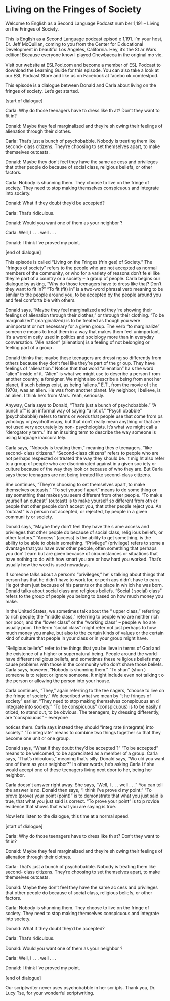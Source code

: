 # Living on the Fringes of Society

Welcome to English as a Second Language Podcast num ber 1,191 – Living on the Fringes of Society.

This is English as a Second Language podcast episod e 1,191. I’m your host, Dr. Jeff McQuillan, coming to you from the Center for E ducational Development in beautiful Los Angeles, California. Hey, it’s the St ar Wars edition! Because everyone know I played Chewbacca in the original mo vie.

Visit our website at ESLPod.com and become a member  of ESL Podcast to download the Learning Guide for this episode. You can also take a look at our ESL Podcast Store and like us on Facebook at facebo ok.com/eslpod.

This episode is a dialogue between Donald and Carla  about living on the fringes of society. Let’s get started.

[start of dialogue]

Carla: Why do those teenagers have to dress like th at? Don’t they want to fit in?

Donald: Maybe they feel marginalized and they’re sh owing their feelings of alienation through their clothes.

Carla: That’s just a bunch of psychobabble. Nobody is treating them like second- class citizens. They’re choosing to set themselves apart, to make themselves outcasts.

Donald: Maybe they don’t feel they have the same ac cess and privileges that other people do because of social class, religious beliefs, or other factors.

Carla: Nobody is shunning them. They choose to live  on the fringe of society. They need to stop making themselves conspicuous and  integrate into society.

Donald: What if they doubt they’d be accepted?

Carla: That’s ridiculous.

Donald: Would you want one of them as your neighbor ?

Carla: Well, I . . . well . . .

Donald: I think I’ve proved my point.

[end of dialogue]

This episode is called “Living on the Fringes (frin ges) of Society.” The “fringes of society” refers to the people who are not accepted as normal members of the community, or who for a variety of reasons don’t fe el like they’re part of a country or a society – a group of people. Carla begins our dialogue by asking, “Why do those teenagers have to dress like that? Don’t they  want to fit in?” “To fit (fit) in” is a two-word phrasal verb meaning to be similar to the people around you, to be accepted by the people around you and feel comforta ble with others.

Donald says, “Maybe they feel marginalized and they ’re showing their feelings of alienation through their clothes,” or through their  clothing. “To be marginalized” (marginalized) is to be treated as though you were unimportant or not necessary for a given group. The verb “to marginalize” someon e means to treat them in a way that makes them feel unimportant. It’s a word m ostly used in politics and sociology more than in everyday conversation. “Alie nation” (alienation) is a feeling of not belonging or feeling part of a group .

Donald thinks that maybe these teenagers are dressi ng so differently from others because they don’t feel like they’re part of the gr oup. They have feelings of “alienation.” Notice that that word “alienation” ha s the word “alien” inside of it. “Alien” is what we might use to describe a person f rom another country, a foreigner. We might also describe a being from anot her planet, if such beings exist, as being “aliens.” E.T., from the movie of t he 1970s, was an alien. He was from another planet. My neighbor, I believe, is an alien. I think he’s from Mars. Yeah, seriously.

Anyway, Carla says to Donald, “That’s just a bunch of psychobabble.” “A bunch of” is an informal way of saying “a lot of.” “Psych obabble” (psychobabble) refers to terms or words that people use that come from ps ychology or psychotherapy, but that don’t really mean anything or that are not  used very accurately by non- psychologists. It’s what we might call a “derogator y term.” It’s an insulting term to describe the way someone is using language inaccura tely.

Carla says, “Nobody is treating them,” meaning thes e teenagers, “like second- class citizens.” “Second-class citizens” refers to people who are not perhaps respected or treated the way they should be. It mig ht also refer to a group of people who are discriminated against in a given soc iety or culture because of the way they look or because of who they are. But Carla  says these teenagers are not being treated like second-class citizens.

 She continues, “They’re choosing to set themselves apart, to make themselves outcasts.” “To set yourself apart” means to do some thing or say something that makes you seem different from other people. “To mak e yourself an outcast” (outcast) is to make yourself so different from oth er people that other people don’t accept you, that other people reject you. An “outcast” is a person not accepted, or rejected, by people in a given communi ty or society.

Donald says, “Maybe they don’t feel they have the s ame access and privileges that other people do because of social class, relig ious beliefs, or other factors.” “Access” (access) is the ability to get something, is the ability to be able to obtain something. “Privilege” (privilege) refers to some a dvantage that you have over other people, often something that perhaps you don’ t earn but are given because of circumstances or situations that have nothing to  do with how smart you are or how hard you worked. That’s usually how the word is  used nowadays.

If someone talks about a person’s “privileges,” he’ s talking about things that person has that he didn’t have to work for, or perh aps didn’t have to earn. He got them just because of his parents or the place in wh ich he was born. Donald talks about social class and religious beliefs. “Social ( social) class” refers to the group of people you belong to based on how much money you  make.

In the United States, we sometimes talk about the “ upper class,” referring to rich people; the “middle class,” referring to people who  are neither rich nor poor; and the “lower class” or the “working class” – people w ho are usually poor. The term “social class” might refer not just perhaps to how much money you make, but also to the certain kinds of values or the certain kind of culture that people in your class or in your group might have.

“Religious beliefs” refer to the things that you be lieve in terms of God and the existence of a higher or supernatural being. People  around the world have different religious beliefs, and sometimes these re ligious beliefs may cause problems with those in the community who don’t share those beliefs. Carla says, however, “Nobody is shunning them.” “To shun” (shun ) someone is to reject or ignore someone. It might include even not talking t o the person or allowing the person into your house.

Carla continues, “They,” again referring to the tee nagers, “choose to live on the fringe of society.” We described what we mean by “t he fringes of society” earlier. “They need to stop making themselves conspicuous an d integrate into society.” “To be conspicuous” (conspicuous) is to be easily n oticed, to stand out, to be obvious. The teenagers, by dressing differently, are “conspicuous” – everyone

notices them. Carla says instead they should “integ rate (integrate) into society.” “To integrate” means to combine two things together  so that they become one unit or one group.

Donald says, “What if they doubt they’d be accepted ?” “To be accepted” means to be welcomed, to be appreciated as a member of a group. Carla says, “That’s ridiculous,” meaning that’s silly. Donald says, “Wo uld you want one of them as your neighbor?” In other words, he’s asking Carla i f she would accept one of these teenagers living next door to her, being her neighbor.

Carla doesn’t answer right away. She says, “Well, I  . . . well . . .” You can tell the answer is no. Donald then says, “I think I’ve prove d my point.” “To prove (prove) your point (point)” is to demonstrate that what you  just said is true, that what you just said is correct. “To prove your point” is to p rovide evidence that shows that what you are saying is true.

Now let’s listen to the dialogue, this time at a normal speed.

[start of dialogue]

Carla: Why do those teenagers have to dress like th at? Don’t they want to fit in?

Donald: Maybe they feel marginalized and they’re sh owing their feelings of alienation through their clothes.

Carla: That’s just a bunch of psychobabble. Nobody is treating them like second- class citizens. They’re choosing to set themselves apart, to make themselves outcasts.

Donald: Maybe they don’t feel they have the same ac cess and privileges that other people do because of social class, religious beliefs, or other factors.

Carla: Nobody is shunning them. They choose to live  on the fringe of society. They need to stop making themselves conspicuous and  integrate into society.

Donald: What if they doubt they’d be accepted?

Carla: That’s ridiculous.

Donald: Would you want one of them as your neighbor ?

Carla: Well, I . . . well . . .

 Donald: I think I’ve proved my point.

[end of dialogue]

Our scriptwriter never uses psychobabble in her scr ipts. Thank you, Dr. Lucy Tse, for your wonderful scriptwriting.



